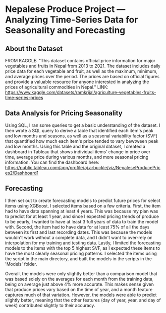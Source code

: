 # Nepalese Produce Project — Analyzing Time-Series Data for Seasonality and Forecasting

## About the Dataset
FROM KAGGLE: "This dataset contains official price information for major vegetables and fruits in Nepal from 2013 to 2021. The dataset includes daily price data for each vegetable and fruit, as well as the maximum, minimum, and average prices over the period. The prices are based on official figures and provide a valuable resource for anyone interested in analyzing the prices of agricultural commodities in Nepal."
LINK: https://www.kaggle.com/datasets/ramkrijal/agriculture-vegetables-fruits-time-series-prices

## Data Analysis for Pricing Seasonality  
Using SQL, I ran some queries to get a basic understanding of the dataset. I then wrote a SQL query to derive a table that identified each item's peak and low months and seasons, as well as a seasonal variability factor (SVF) that quantified how much each item's price tended to vary bewtween peak and low months. Using this table and the original dataset, I created a dashboard in Tableau that shows individual items' change in price over time, average price during various months, and more seasonal pricing information. You can find the dashboard here: https://public.tableau.com/app/profile/aj.arbuckle/viz/NepaleseProducePrices2/Dashboard1

## Forecasting 
I then set out to create forecasting models to predict future prices for select items using XGBoost. I selected items based on a few criteria. First, the item had to have data spanning at least 4 years. This was because my plan was to predict for at least 1 year, and since I expected pricing trends of produce to be yearly, I wanted to have at least 3 full years of data to train the model with. Second, the item had to have data for at least 75% of all the days between its first and last recording dates. This was because the models wouldn't work without a complete data, and I didn't want to over-rely on interpolation for my training and testing data. Lastly, I limited the forecasting models to the items with the top 5 highest SVF, as I expected these items to have the most clearly seasonal pricing patterns. I selected the items using the script in the main directory, and built the models in the scripts in the 'Models' folder. 

Overall, the models were only slightly better than a comparison model that was based solely on the averages for each month from the training data, being on average just above 4% more accurate. This makes sense given that produce prices vary based on the time of year, and a month feature captures much of that variation. However, the models were able to predict slightly better, meaning that the other features (day of year, year, and day of week) contributed slightly to their accuracy. 

